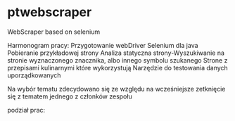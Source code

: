 # ptwebscraper
WebScraper based on selenium

Harmonogram pracy:
Przygotowanie webDriver Selenium dla java
Pobieranie przykładowej strony
Analiza statyczna strony-Wyszukiwanie na stronie wyznaczonego znacznika, albo innego symbolu szukanego
Strone z przepisami kulinarnymi które wykorzystują Narzędzie do testowania danych uporządkowanych


Na wybór tematu zdecydowano się ze względu na wcześniejsze zetknięcie się z tematem jednego z członków zespołu


podział prac:

